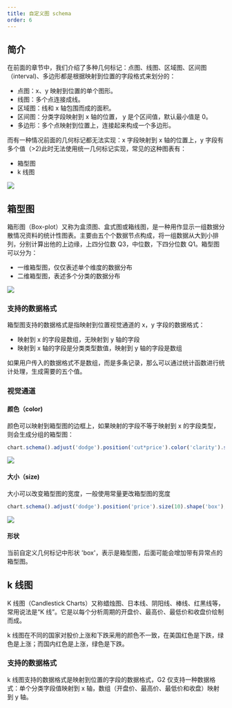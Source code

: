 ```yaml
---
title: 自定义图 schema
order: 6
---
```


## 简介

在前面的章节中，我们介绍了多种几何标记：点图、线图、区域图、区间图（interval)、多边形都是根据映射到位置的字段格式来划分的：

- 点图：x、y 映射到位置的单个图形。
- 线图：多个点连接成线。
- 区域图：线和 x 轴包围而成的面积。
- 区间图：分类字段映射到 x 轴的位置， y 是个区间值，默认最小值是 0。
- 多边形：多个点映射到位置上，连接起来构成一个多边形。

而有一种情况前面的几何标记都无法实现：x 字段映射到 x 轴的位置上，y 字段有多个值（>2)此时无法使用统一几何标记实现，常见的这种图表有：

- 箱型图
- k 线图

![](https://zos.alipayobjects.com/basement/skylark/0ad680ae14791872780536142d17cd/attach/4080/900/image.png#align=left&display=inline&height=251&originHeight=251&originWidth=945&status=done&style=none&width=945)

## 箱型图

箱形图（Box-plot）又称为盒须图、盒式图或箱线图，是一种用作显示一组数据分散情况资料的统计性图表。主要由五个个数据节点构成，将一组数据从大到小排列，分别计算出他的上边缘，上四分位数 Q3，中位数，下四分位数 Q1。箱型图可以分为：

- 一维箱型图，仅仅表述单个维度的数据分布
- 二维箱型图，表述多个分类的数据分布

![](https://zos.alipayobjects.com/basement/skylark/0ad6383d14791872949264824d7565/attach/4080/900/image.png#align=left&display=inline&height=245&originHeight=245&originWidth=880&status=done&style=none&width=880)

### 支持的数据格式

箱型图支持的数据格式是指映射到位置视觉通道的 x，y 字段的数据格式：

- 映射到 x 的字段是数组，无映射到 y 轴的字段
- 映射到 x 轴的字段是分类类型数值，映射到 y 轴的字段是数组

如果用户传入的数据格式不是数组，而是多条记录，那么可以通过统计函数进行统计处理，生成需要的五个值。

### 视觉通道

#### 颜色（color)

颜色可以映射到箱型图的边框上，如果映射的字段不等于映射到 x 的字段类型，则会生成分组的箱型图：

```javascript
chart.schema().adjust('dodge').position('cut*price').color('clarity').shape('box');
```

![](https://zos.alipayobjects.com/basement/skylark/0ad680ae14791873655806931d17d3/attach/4080/900/image.png#align=left&display=inline&height=461&originHeight=461&originWidth=946&status=done&style=none&width=946)

#### 大小（size)

大小可以改变箱型图的宽度，一般使用常量更改箱型图的宽度

```javascript
chart.schema().adjust('dodge').position('price').size(10).shape('box');
```

![](https://zos.alipayobjects.com/basement/skylark/0ad680ae14791873851254704d17c0/attach/4080/900/image.png#align=left&display=inline&height=351&originHeight=351&originWidth=892&status=done&style=none&width=892)

#### 形状

当前自定义几何标记中形状 'box'，表示是箱型图，后面可能会增加带有异常点的箱型图。

## k 线图

K 线图（Candlestick Charts）又称蜡烛图、日本线、阴阳线、棒线、红黑线等，常用说法是“K 线”。它是以每个分析周期的开盘价、最高价、最低价和收盘价绘制而成。

k 线图在不同的国家对股价上涨和下跌采用的颜色不一致，在美国红色是下跌，绿色是上涨；而国内红色是上涨，绿色是下跌。

### 支持的数据格式

k 线图支持的数据格式是映射到位置的字段的数据格式，G2 仅支持一种数据格式：单个分类字段值映射到 x 轴，数组（开盘价、最高价、最低价和收盘）映射到 y 轴。
